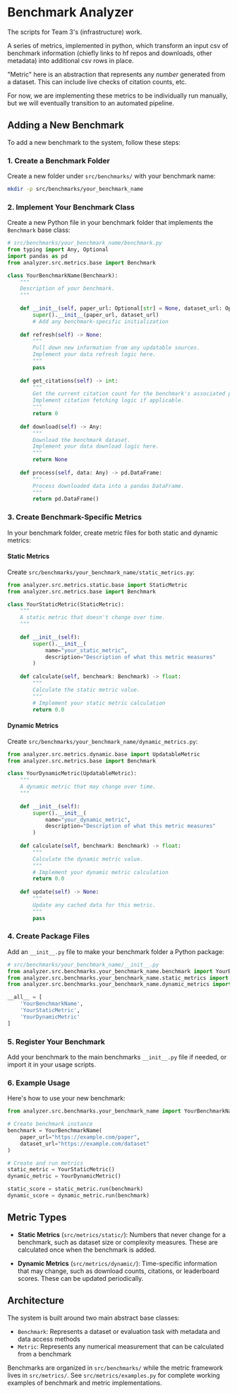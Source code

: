 # Benchmark Analyzer

The scripts for Team 3's (infrastructure) work.

A series of metrics, implemented in python, which transform an input csv of benchmark information (chiefly links to hf repos and downloads, other metadata) into additional csv rows in place.

"Metric" here is an abstraction that represents any *number* generated from a dataset. This can include live checks of citation counts, etc.

For now, we are implementing these metrics to be individually run manually, but we will eventually transition to an automated pipeline.

## Adding a New Benchmark

To add a new benchmark to the system, follow these steps:

### 1. Create a Benchmark Folder

Create a new folder under `src/benchmarks/` with your benchmark name:

```bash
mkdir -p src/benchmarks/your_benchmark_name
```

### 2. Implement Your Benchmark Class

Create a new Python file in your benchmark folder that implements the `Benchmark` base class:

```python
# src/benchmarks/your_benchmark_name/benchmark.py
from typing import Any, Optional
import pandas as pd
from analyzer.src.metrics.base import Benchmark

class YourBenchmarkName(Benchmark):
    """
    Description of your benchmark.
    """
    
    def __init__(self, paper_url: Optional[str] = None, dataset_url: Optional[str] = None):
        super().__init__(paper_url, dataset_url)
        # Add any benchmark-specific initialization
    
    def refresh(self) -> None:
        """
        Pull down new information from any updatable sources.
        Implement your data refresh logic here.
        """
        pass
    
    def get_citations(self) -> int:
        """
        Get the current citation count for the benchmark's associated paper.
        Implement citation fetching logic if applicable.
        """
        return 0
    
    def download(self) -> Any:
        """
        Download the benchmark dataset.
        Implement your data download logic here.
        """
        return None
    
    def process(self, data: Any) -> pd.DataFrame:
        """
        Process downloaded data into a pandas DataFrame.
        """
        return pd.DataFrame()
```

### 3. Create Benchmark-Specific Metrics

In your benchmark folder, create metric files for both static and dynamic metrics:

#### Static Metrics
Create `src/benchmarks/your_benchmark_name/static_metrics.py`:

```python
from analyzer.src.metrics.static.base import StaticMetric
from analyzer.src.metrics.base import Benchmark

class YourStaticMetric(StaticMetric):
    """
    A static metric that doesn't change over time.
    """
    
    def __init__(self):
        super().__init__(
            name="your_static_metric",
            description="Description of what this metric measures"
        )
    
    def calculate(self, benchmark: Benchmark) -> float:
        """
        Calculate the static metric value.
        """
        # Implement your static metric calculation
        return 0.0
```

#### Dynamic Metrics
Create `src/benchmarks/your_benchmark_name/dynamic_metrics.py`:

```python
from analyzer.src.metrics.dynamic.base import UpdatableMetric
from analyzer.src.metrics.base import Benchmark

class YourDynamicMetric(UpdatableMetric):
    """
    A dynamic metric that may change over time.
    """
    
    def __init__(self):
        super().__init__(
            name="your_dynamic_metric",
            description="Description of what this metric measures"
        )
    
    def calculate(self, benchmark: Benchmark) -> float:
        """
        Calculate the dynamic metric value.
        """
        # Implement your dynamic metric calculation
        return 0.0
    
    def update(self) -> None:
        """
        Update any cached data for this metric.
        """
        pass
```

### 4. Create Package Files

Add an `__init__.py` file to make your benchmark folder a Python package:

```python
# src/benchmarks/your_benchmark_name/__init__.py
from analyzer.src.benchmarks.your_benchmark_name.benchmark import YourBenchmarkName
from analyzer.src.benchmarks.your_benchmark_name.static_metrics import YourStaticMetric
from analyzer.src.benchmarks.your_benchmark_name.dynamic_metrics import YourDynamicMetric

__all__ = [
    'YourBenchmarkName',
    'YourStaticMetric', 
    'YourDynamicMetric'
]
```

### 5. Register Your Benchmark

Add your benchmark to the main benchmarks `__init__.py` file if needed, or import it in your usage scripts.

### 6. Example Usage

Here's how to use your new benchmark:

```python
from analyzer.src.benchmarks.your_benchmark_name import YourBenchmarkName, YourStaticMetric, YourDynamicMetric

# Create benchmark instance
benchmark = YourBenchmarkName(
    paper_url="https://example.com/paper",
    dataset_url="https://example.com/dataset"
)

# Create and run metrics
static_metric = YourStaticMetric()
dynamic_metric = YourDynamicMetric()

static_score = static_metric.run(benchmark)
dynamic_score = dynamic_metric.run(benchmark)
```

## Metric Types

- **Static Metrics** (`src/metrics/static/`): Numbers that never change for a benchmark, such as dataset size or complexity measures. These are calculated once when the benchmark is added.

- **Dynamic Metrics** (`src/metrics/dynamic/`): Time-specific information that may change, such as download counts, citations, or leaderboard scores. These can be updated periodically.

## Architecture

The system is built around two main abstract base classes:

- `Benchmark`: Represents a dataset or evaluation task with metadata and data access methods
- `Metric`: Represents any numerical measurement that can be calculated from a benchmark

Benchmarks are organized in `src/benchmarks/` while the metric framework lives in `src/metrics/`. See `src/metrics/examples.py` for complete working examples of benchmark and metric implementations.